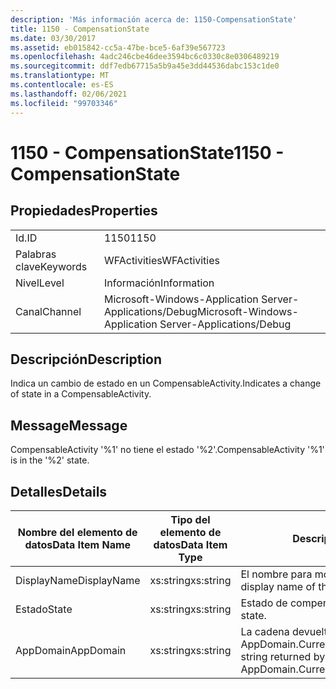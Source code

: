 ```yaml
---
description: 'Más información acerca de: 1150-CompensationState'
title: 1150 - CompensationState
ms.date: 03/30/2017
ms.assetid: eb015842-cc5a-47be-bce5-6af39e567723
ms.openlocfilehash: 4adc246cbe46dee3594bc6c0330c8e0306489219
ms.sourcegitcommit: ddf7edb67715a5b9a45e3dd44536dabc153c1de0
ms.translationtype: MT
ms.contentlocale: es-ES
ms.lasthandoff: 02/06/2021
ms.locfileid: "99703346"
---
```

# <a name="1150---compensationstate"></a><span data-ttu-id="64bbb-103">1150 - CompensationState</span><span class="sxs-lookup"><span data-stu-id="64bbb-103">1150 - CompensationState</span></span>

## <a name="properties"></a><span data-ttu-id="64bbb-104">Propiedades</span><span class="sxs-lookup"><span data-stu-id="64bbb-104">Properties</span></span>  
  
|||  
|-|-|  
|<span data-ttu-id="64bbb-105">Id.</span><span class="sxs-lookup"><span data-stu-id="64bbb-105">ID</span></span>|<span data-ttu-id="64bbb-106">1150</span><span class="sxs-lookup"><span data-stu-id="64bbb-106">1150</span></span>|  
|<span data-ttu-id="64bbb-107">Palabras clave</span><span class="sxs-lookup"><span data-stu-id="64bbb-107">Keywords</span></span>|<span data-ttu-id="64bbb-108">WFActivities</span><span class="sxs-lookup"><span data-stu-id="64bbb-108">WFActivities</span></span>|  
|<span data-ttu-id="64bbb-109">Nivel</span><span class="sxs-lookup"><span data-stu-id="64bbb-109">Level</span></span>|<span data-ttu-id="64bbb-110">Información</span><span class="sxs-lookup"><span data-stu-id="64bbb-110">Information</span></span>|  
|<span data-ttu-id="64bbb-111">Canal</span><span class="sxs-lookup"><span data-stu-id="64bbb-111">Channel</span></span>|<span data-ttu-id="64bbb-112">Microsoft-Windows-Application Server-Applications/Debug</span><span class="sxs-lookup"><span data-stu-id="64bbb-112">Microsoft-Windows-Application Server-Applications/Debug</span></span>|  
  
## <a name="description"></a><span data-ttu-id="64bbb-113">Descripción</span><span class="sxs-lookup"><span data-stu-id="64bbb-113">Description</span></span>  

 <span data-ttu-id="64bbb-114">Indica un cambio de estado en un CompensableActivity.</span><span class="sxs-lookup"><span data-stu-id="64bbb-114">Indicates a change of state in a CompensableActivity.</span></span>  
  
## <a name="message"></a><span data-ttu-id="64bbb-115">Message</span><span class="sxs-lookup"><span data-stu-id="64bbb-115">Message</span></span>  

 <span data-ttu-id="64bbb-116">CompensableActivity '%1' no tiene el estado '%2'.</span><span class="sxs-lookup"><span data-stu-id="64bbb-116">CompensableActivity '%1' is in the '%2' state.</span></span>  
  
## <a name="details"></a><span data-ttu-id="64bbb-117">Detalles</span><span class="sxs-lookup"><span data-stu-id="64bbb-117">Details</span></span>  
  
|<span data-ttu-id="64bbb-118">Nombre del elemento de datos</span><span class="sxs-lookup"><span data-stu-id="64bbb-118">Data Item Name</span></span>|<span data-ttu-id="64bbb-119">Tipo del elemento de datos</span><span class="sxs-lookup"><span data-stu-id="64bbb-119">Data Item Type</span></span>|<span data-ttu-id="64bbb-120">Descripción</span><span class="sxs-lookup"><span data-stu-id="64bbb-120">Description</span></span>|  
|--------------------|--------------------|-----------------|  
|<span data-ttu-id="64bbb-121">DisplayName</span><span class="sxs-lookup"><span data-stu-id="64bbb-121">DisplayName</span></span>|<span data-ttu-id="64bbb-122">xs:string</span><span class="sxs-lookup"><span data-stu-id="64bbb-122">xs:string</span></span>|<span data-ttu-id="64bbb-123">El nombre para mostrar de la actividad.</span><span class="sxs-lookup"><span data-stu-id="64bbb-123">The display name of the activity.</span></span>|  
|<span data-ttu-id="64bbb-124">Estado</span><span class="sxs-lookup"><span data-stu-id="64bbb-124">State</span></span>|<span data-ttu-id="64bbb-125">xs:string</span><span class="sxs-lookup"><span data-stu-id="64bbb-125">xs:string</span></span>|<span data-ttu-id="64bbb-126">Estado de compensación.</span><span class="sxs-lookup"><span data-stu-id="64bbb-126">The compensation state.</span></span>|  
|<span data-ttu-id="64bbb-127">AppDomain</span><span class="sxs-lookup"><span data-stu-id="64bbb-127">AppDomain</span></span>|<span data-ttu-id="64bbb-128">xs:string</span><span class="sxs-lookup"><span data-stu-id="64bbb-128">xs:string</span></span>|<span data-ttu-id="64bbb-129">La cadena devuelta por AppDomain.CurrentDomain.FriendlyName.</span><span class="sxs-lookup"><span data-stu-id="64bbb-129">The string returned by AppDomain.CurrentDomain.FriendlyName.</span></span>|
